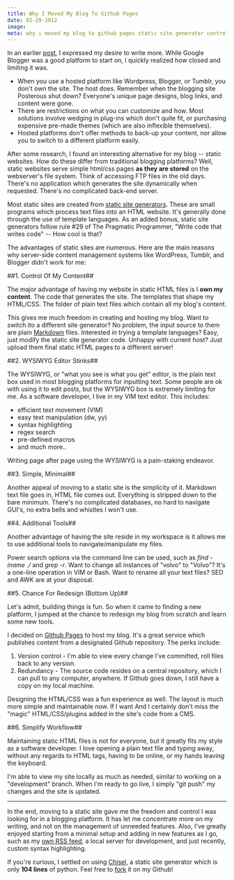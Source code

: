 ```yaml
---
title: Why I Moved My Blog To Github Pages
date: 02-29-2012
image:
meta: why i moved my blog to github pages static site generator control WYSIWYG wordpress blogger jekyll python
---
```


In an earlier [post][1], I expressed my desire to write more. While Google Blogger was a good platform to start on, I quickly realized how closed and limiting it was.

*  When you use a hosted platform like Wordpress, Blogger, or Tumblr, you don't own the site. The host does. Remember when the blogging site Posterous shut down? Everyone's unique page designs, blog links, and content were gone.
* There are restrictions on what you can customize and how. Most solutions involve wedging in plug-ins which don't quite fit, or purchasing expensive pre-made themes (which are also inflexible themselves).
* Hosted platforms don't offer methods to back-up your content, nor allow you to switch to a different platform easily.

After some research, I found an interesting alternative for my blog -- static websites. How do these differ from traditional blogging platforms? Well, static websites serve simple html/css pages **as they are stored** on the webserver's file system. Think of accessing FTP files in the old days. There's no application which generates the site dynamically when requested. There's no complicated back-end server.

Most static sites are created from [static site generators][3]. These are small programs which process text files into an HTML website. It's generally done through the use of template languages. As an added bonus, static site generators follow rule #29 of The Pragmatic Programmer, "Write code that writes code" -- How cool is that?  

The advantages of static sites are numerous. Here are the main reasons why server-side content management systems like WordPress, Tumblr, and Blogger didn't work for me:

##1. Control Of My Content##

The major advantage of having my website in static HTML files is I **own my content**. The code that generates the site. The templates that shape my HTML/CSS. The folder of plain text files which contain all my blog's content.

This gives me much freedom in creating and hosting my blog. Want to switch ito a different site generator? No problem, the input source to them are plain [Markdown][5] files. Interested in trying a template languages? Easy, just modify the static site generator code. Unhappy with current host? Just upload them final static HTML pages to a different server!

##2. WYSIWYG Editor Stinks##

The WYSIWYG, or "what you see is what you get" editor, is the plain text box used in most blogging platforms for inputting text. Some people are ok with using it to edit posts, but the WYSIWYG box is extremely limiting for me. As a software developer, I live in my VIM text editor. This includes:

+ efficient text movement (VIM)
+ easy text manipulation (dw, yy)
+ syntax highlighting
+ regex search
+ pre-defined macros
+ and much more..

Writing page after page using the WYSIWYG is a pain-staking endeavor.

##3. Simple, Minimal##

Another appeal of moving to a static site is the simplicity of it. Markdown text file goes in, HTML file comes out. Everything is stripped down to the bare minimum. There's no complicated databases, no hard to navigate GUI's, no extra bells and whistles I won't use.

##4. Additional Tools##

Another advantage of having the site reside in my workspace is it allows me to use additional tools to navigate/manipulate my files.

Power search options via the command line can be used, such as *find -iname ./* and *grep -r*. Want to change all instances of "volvo" to "Volvo"? It's a one-line operation in VIM or Bash. Want to rename all your text files? SED and AWK are at your disposal.

##5. Chance For Redesign (Bottom Up)##

Let's admit, building things is fun. So when it came to finding a new platform, I jumped at the chance to redesign my blog from scratch and learn some new tools.

I decided on [Github Pages][2] to host my blog. It's a great service which publishes content from a designated Github repository. The perks include:

1. Version control - I'm able to view every change I've committed, roll files back to any version.
2. Redundancy - The source code resides on a central repository, which I can pull to any computer, anywhere. If Github goes down, I still have a copy on my local machine.

Designing the HTML/CSS was a fun experience as well. The layout is much more simple and maintainable now. If I want And I certainly don't miss the "magic" HTML/CSS/plugins added in the site's code from a CMS.

##6. Simplify Workflow##

Maintaining static HTML files is not for everyone, but it greatly fits my style as a software developer. I love opening a plain text file and typing away, without any regards to HTML tags, having to be online, or my hands leaving the keyboard.

I'm able to view my site locally as much as needed, similar to working on a "development" branch. When I'm ready to go live, I simply "git push" my changes and the site is updated.

<hr>

In the end, moving to a static site gave me the freedom and control I was looking for in a blogging platform. It has let me concentrate more on my writing, and not on the management of unneeded features. Also, I've greatly enjoyed starting from a minimal setup and adding in new features as I go, such as my [own RSS feed][7], a local server for development, and just recently, custom syntax highlighting.

If you're curious, I settled on using [Chisel][4], a static site generator which is only **104 lines** of python. Feel free to [fork][6] it on my Github!

[1]: /blog/2012/farewell-blogger.html
[2]: http://pages.github.com/
[3]: http://iwantmyname.com/blog/2011/02/list-static-website-generators.html
[4]: https://github.com/dz/chisel
[5]: http://tedwise.com/markdown/
[6]: https://github.com/alexle/alexle.github.com
[7]: /blog/2012/create-an-rss-feed-from-scratch.html
